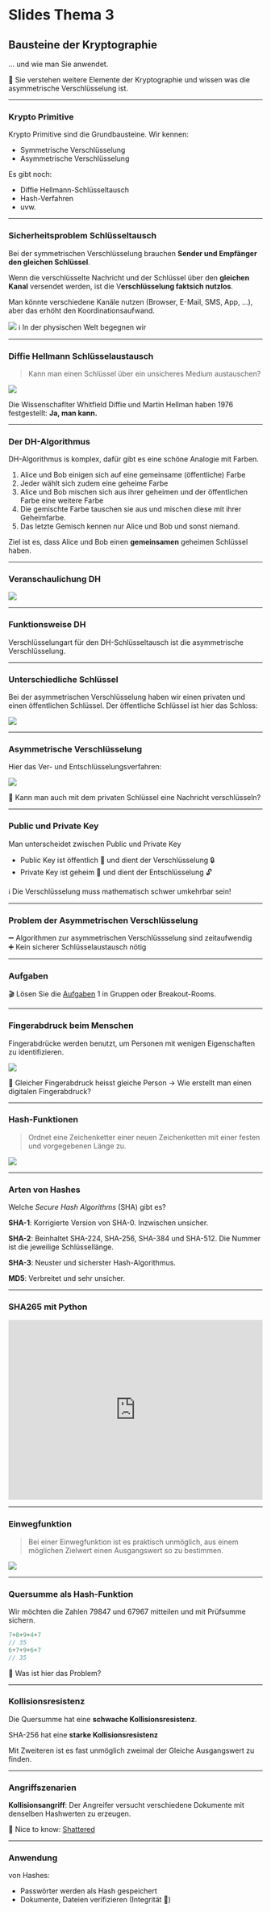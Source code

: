 # Slides Thema 3
## Bausteine der Kryptographie

... und wie man Sie anwendet.

🎯 Sie verstehen weitere Elemente der Kryptographie und wissen was die asymmetrische Verschlüsselung ist.

---

### Krypto Primitive

Krypto Primitive sind die Grundbausteine. Wir kennen:

* Symmetrische Verschlüsselung
* Asymmetrische Verschlüsselung

Es gibt noch:

* Diffie Hellmann-Schlüsseltausch
* Hash-Verfahren
* uvw.

---

### Sicherheitsproblem Schlüsseltausch

Bei der symmetrischen Verschlüsselung brauchen **Sender und Empfänger den gleichen Schlüssel**.

Wenn die verschlüsselte Nachricht und der Schlüssel über den **gleichen Kanal** versendet werden, ist die V**erschlüsselung faktsich nutzlos**.

Man könnte verschiedene Kanäle nutzen (Browser, E-Mail, SMS, App, ...), aber das erhöht den Koordinationsaufwand.

![](./bob-alice-symmetrisch.png)
ℹ️  In der physischen Welt begegnen wir 

---

### Diffie Hellmann Schlüsselaustausch

> Kann man einen Schlüssel über ein unsicheres Medium austauschen?  

![](./diffie-hellmann.png)

Die Wissenschaflter Whitfield Diffie und Martin Hellman haben 1976 festgestellt: **Ja, man kann.**

---

### Der DH-Algorithmus

DH-Algorithmus is komplex, dafür gibt es eine schöne Analogie mit Farben.

1.  Alice und Bob einigen sich auf eine gemeinsame (öffentliche) Farbe
2.  Jeder wählt sich zudem eine geheime Farbe
3.  Alice und Bob mischen sich aus ihrer geheimen und der öffentlichen Farbe eine weitere Farbe
4. Die gemischte Farbe tauschen sie aus und mischen diese mit ihrer Geheimfarbe.
5. Das letzte Gemisch kennen nur Alice und Bob und sonst niemand.

Ziel ist es, dass Alice und Bob einen **gemeinsamen** geheimen Schlüssel haben.

---

### Veranschaulichung DH

[![](./diffie-hellmann-farbe.png)](https://raw.githubusercontent.com/janikvonrotz/encrypt.casa/main/diffie-hellmann-farbe.png)

---

### Funktionsweise DH

Verschlüsselungart für den DH-Schlüsseltausch ist die asymmetrische Verschlüsselung.

---

### Unterschiedliche Schlüssel

Bei  der asymmetrischen Verschlüsselung haben wir einen privaten und einen öffentlichen Schlüssel. Der öffentliche Schlüssel ist hier das Schloss:

![](./alice-bob-asymmetrisch.png)

---

### Asymmetrische Verschlüsselung

Hier das Ver- und Entschlüsselungsverfahren:

![](./asymmetrische-verschluesselung.png)

🤔  Kann man auch mit dem privaten Schlüssel eine Nachricht verschlüsseln?

---

### Public und Private Key

Man unterscheidet zwischen Public und Private Key

* Public Key ist öffentlich 📢 und dient der Verschlüsselung 🔒
* Private Key ist geheim 🤫 und dient der Entschlüsselung 🔓

ℹ️  Die Verschlüsselung muss mathematisch schwer umkehrbar sein!

---

### Problem der Asymmetrischen Verschlüsselung

➖ Algorithmen zur asymmetrischen Verschlüssselung sind zeitaufwendig  
➕ Kein sicherer Schlüsselaustausch nötig

---

### Aufgaben

🎬 Lösen Sie die [Aufgaben](excercise3.md#Aufgaben) 1 in Gruppen oder Breakout-Rooms.

---

### Fingerabdruck beim Menschen

 Fingerabdrücke werden benutzt, um Personen mit wenigen Eigenschaften zu identifizieren.
 
![](./fingerabdruck.png)

🤔 Gleicher Fingerabdruck heisst gleiche Person -> Wie erstellt man einen digitalen Fingerabdruck?

---

### Hash-Funktionen

> Ordnet eine Zeichenketter einer neuen Zeichenketten mit einer festen und vorgegebenen Länge zu.

![](./hash-funktion.png)

---

### Arten von Hashes

Welche *Secure Hash Algorithms* (SHA) gibt es?

**SHA-1**: Korrigierte Version von SHA-0. Inzwischen unsicher.

**SHA-2**: Beinhaltet SHA-224, SHA-256, SHA-384 und SHA-512. Die Nummer ist die jeweilige Schlüssellänge.

**SHA-3**: Neuster und sicherster Hash-Algorithmus.

**MD5**: Verbreitet und sehr unsicher.

---

### SHA265 mit Python

<iframe src="https://trinket.io/embed/python3/2b43c7b642" width="100%" height="356" frameborder="0" marginwidth="0" marginheight="0" allowfullscreen></iframe>

---

### Einwegfunktion

> Bei einer Einwegfunktion ist es praktisch unmöglich, aus einem möglichen Zielwert einen Ausgangswert so zu bestimmen.

![](./einbahnstrasse.png)

---

### Quersumme als Hash-Funktion

Wir möchten die Zahlen 79847 und 67967 mitteilen und mit Prüfsumme sichern.

```js
7+8+9+4+7
// 35
6+7+9+6+7
// 35
```

🤔  Was ist hier das Problem?

---

### Kollisionsresistenz

Die Quersumme hat eine **schwache Kollisionsresistenz**.

SHA-256 hat eine **starke Kollisionsresistenz**

Mit Zweiteren ist es fast unmöglich zweimal der Gleiche Ausgangswert zu finden.

---

### Angriffszenarien

**Kollisionsangriff**: Der Angreifer versucht verschiedene Dokumente mit denselben Hashwerten zu erzeugen. 

🧠 Nice to know: [Shattered](https://shattered.io/)

---

### Anwendung

von Hashes:
* Passwörter werden als Hash gespeichert
* Dokumente, Dateien verifizieren (Integrität 💎)
